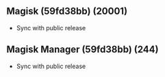 ## Magisk (59fd38bb) (20001)
- Sync with public release

## Magisk Manager (59fd38bb) (244)
- Sync with public release
